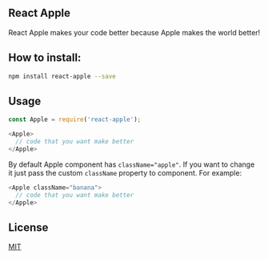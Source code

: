 ## React Apple

React Apple makes your code better because Apple makes the world better!

## How to install:

```bash
npm install react-apple --save
```

## Usage

```javascript
const Apple = require('react-apple');
```

```javascript
<Apple>
  // code that you want make better
</Apple>
```

By default Apple component has `className="apple"`. If you want to change it just pass the custom `className` property to component. For example:

```javascript
<Apple className="banana">
  // code that you want make better
</Apple>
```

## License

[MIT](./LICENSE)
